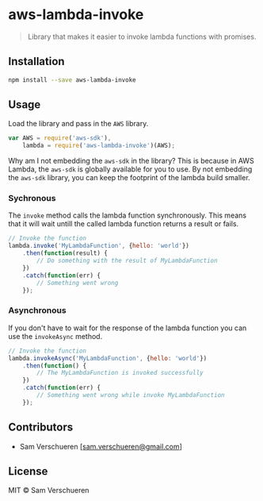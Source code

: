 # aws-lambda-invoke

> Library that makes it easier to invoke lambda functions with promises.

## Installation

```bash
npm install --save aws-lambda-invoke
```

## Usage

Load the library and pass in the `AWS` library.

```javascript
var AWS = require('aws-sdk'),
    lambda = require('aws-lambda-invoke')(AWS);
```

Why am I not embedding the `aws-sdk` in the library? This is because in AWS Lambda, the `aws-sdk` is globally available for you to use. By not
embedding the `aws-sdk` library, you can keep the footprint of the lambda build smaller.

### Sychronous

The `invoke` method calls the lambda function synchronously. This means that it will wait untill the called lambda function
returns a result or fails.

```javascript
// Invoke the function
lambda.invoke('MyLambdaFunction', {hello: 'world'})
    .then(function(result) {
        // Do something with the result of MyLambdaFunction
    })
    .catch(function(err) {
        // Something went wrong
    });
```

### Asynchronous

If you don't have to wait for the response of the lambda function you can use the `invokeAsync` method.

```javascript
// Invoke the function
lambda.invokeAsync('MyLambdaFunction', {hello: 'world'})
    .then(function() {
        // The MyLambdaFunction is invoked successfully
    })
    .catch(function(err) {
        // Something went wrong while invoke MyLambdaFunction
    });
```

## Contributors

- Sam Verschueren [<sam.verschueren@gmail.com>]

## License

MIT © Sam Verschueren